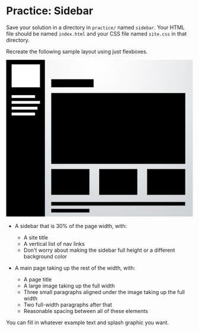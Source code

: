 # Practice: Sidebar

Save your solution in a directory in `practice/` named `sidebar`.
Your HTML file should be named `index.html` and your CSS file named `site.css` in that directory.

Recreate the following sample layout using just flexboxes.

![Sidebar Layout](/practice/sidebar.jpeg)

*   A sidebar that is 30% of the page width, with:

    * A site title
    * A vertical list of nav links
    * Don't worry about making the sidebar full height or a different background color

*   A main page taking up the rest of the width, with:

    * A page title
    * A large image taking up the full width
    * Three small paragraphs aligned under the image taking up the full width
    * Two full-width paragraphs after that
    * Reasonable spacing between all of these elements

You can fill in whatever example text and splash graphic you want.

